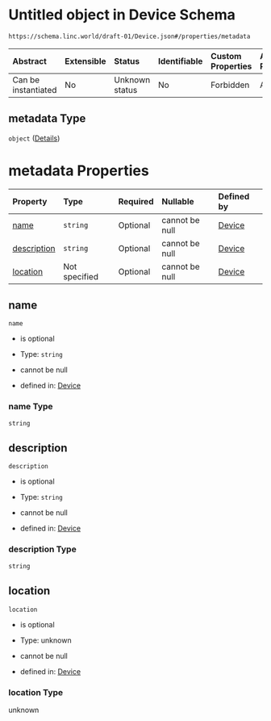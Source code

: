 # Untitled object in Device Schema

```txt
https://schema.linc.world/draft-01/Device.json#/properties/metadata
```



| Abstract            | Extensible | Status         | Identifiable | Custom Properties | Additional Properties | Access Restrictions | Defined In                                         |
| :------------------ | :--------- | :------------- | :----------- | :---------------- | :-------------------- | :------------------ | :------------------------------------------------- |
| Can be instantiated | No         | Unknown status | No           | Forbidden         | Allowed               | none                | [Device.json*](Device.json "open original schema") |

## metadata Type

`object` ([Details](device-properties-metadata.md))

# metadata Properties

| Property                    | Type          | Required | Nullable       | Defined by                                                                                                                                                  |
| :-------------------------- | :------------ | :------- | :------------- | :---------------------------------------------------------------------------------------------------------------------------------------------------------- |
| [name](#name)               | `string`      | Optional | cannot be null | [Device](device-properties-metadata-properties-name.md "https://schema.linc.world/draft-01/Device.json#/properties/metadata/properties/name")               |
| [description](#description) | `string`      | Optional | cannot be null | [Device](device-properties-metadata-properties-description.md "https://schema.linc.world/draft-01/Device.json#/properties/metadata/properties/description") |
| [location](#location)       | Not specified | Optional | cannot be null | [Device](device-properties-metadata-properties-location.md "https://schema.linc.world/draft-01/Device.json#/properties/metadata/properties/location")       |

## name



`name`

*   is optional

*   Type: `string`

*   cannot be null

*   defined in: [Device](device-properties-metadata-properties-name.md "https://schema.linc.world/draft-01/Device.json#/properties/metadata/properties/name")

### name Type

`string`

## description



`description`

*   is optional

*   Type: `string`

*   cannot be null

*   defined in: [Device](device-properties-metadata-properties-description.md "https://schema.linc.world/draft-01/Device.json#/properties/metadata/properties/description")

### description Type

`string`

## location



`location`

*   is optional

*   Type: unknown

*   cannot be null

*   defined in: [Device](device-properties-metadata-properties-location.md "https://schema.linc.world/draft-01/Device.json#/properties/metadata/properties/location")

### location Type

unknown
